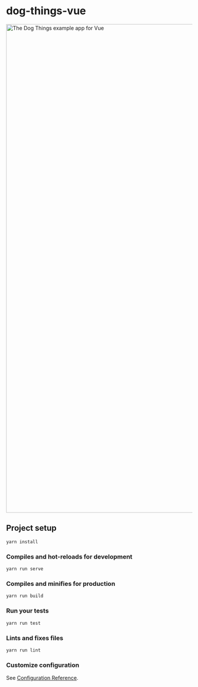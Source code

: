 # dog-things-vue

<img width="1321" alt="The Dog Things example app for Vue" src="https://user-images.githubusercontent.com/361671/51995804-74c59e00-2481-11e9-8678-2af18e97fbe8.png">

## Project setup
```
yarn install
```

### Compiles and hot-reloads for development
```
yarn run serve
```

### Compiles and minifies for production
```
yarn run build
```

### Run your tests
```
yarn run test
```

### Lints and fixes files
```
yarn run lint
```

### Customize configuration
See [Configuration Reference](https://cli.vuejs.org/config/).
